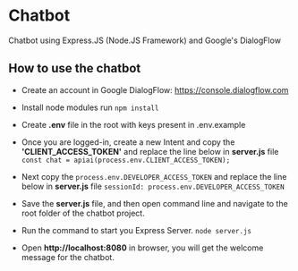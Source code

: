 # Chatbot
Chatbot using Express.JS (Node.JS Framework) and Google's DialogFlow

## How to use the chatbot
* Create an account in Google DialogFlow: https://console.dialogflow.com

* Install node modules run `npm install`

* Create **.env** file in the root with keys present in .env.example

* Once you are logged-in, create a new Intent and copy the **'CLIENT_ACCESS_TOKEN'** and replace the line below in **server.js** file
`const chat = apiai(process.env.CLIENT_ACCESS_TOKEN);`

* Next copy the `process.env.DEVELOPER_ACCESS_TOKEN` and replace the line below in **server.js** file `sessionId: process.env.DEVELOPER_ACCESS_TOKEN`

* Save the **server.js** file, and then open command line and navigate to the root folder of the chatbot project.

* Run the command to start you Express Server.
`node server.js`

* Open **http://localhost:8080** in browser, you will get the welcome message for the chatbot.
